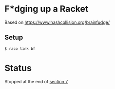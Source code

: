 # F*dging up a Racket

Based on https://www.hashcollision.org/brainfudge/

## Setup

```bash
$ raco link bf
```

# Status

Stopped at the end of [section 7](https://www.hashcollision.org/brainfudge/#%28part._.Landing_on_.P.Lane.T%29)
